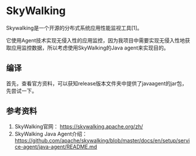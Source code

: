 # SkyWalking

Skywalking是一个开源的分布式系统应用性能监视工具[1]。

它使用Agent技术实现无侵入性的应用监控，因为我项目中需要实现无侵入性地获取应用监控数据，所以考虑使用SkyWalking的Java agent来实现目的。

## 编译

首先，查看官方资料，可以获知release版本文件夹中提供了javaagent的jar包，先尝试一下。



## 参考资料

1. SkyWalking官网： https://skywalking.apache.org/zh/
2. SkyWalking Java Agent介绍： https://github.com/apache/skywalking/blob/master/docs/en/setup/service-agent/java-agent/README.md
